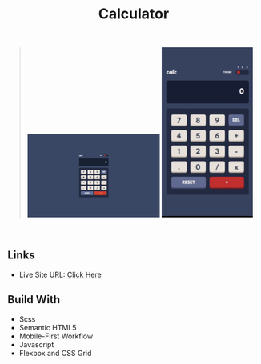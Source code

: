 <h1 align="center"> Calculator </h1>
<br>

> <img src = "design/desktop_theme1.png" width="57%"> <img src = "design/themeSelectorFeature.gif" height = 340px>

<br>

## Links

- Live Site URL: [Click Here](https://calculator-tan-phi.vercel.app/)

## Build With

- Scss
- Semantic HTML5
- Mobile-First Workflow
- Javascript
- Flexbox and CSS Grid
